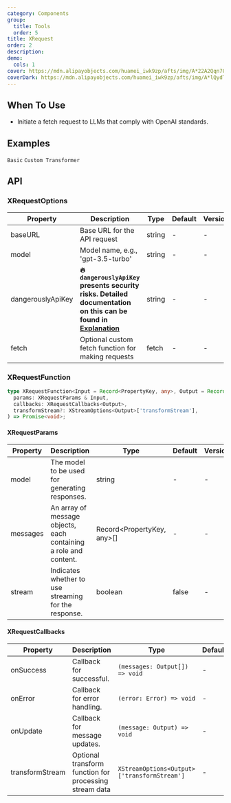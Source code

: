 ```yaml
---
category: Components
group:
  title: Tools
  order: 5
title: XRequest
order: 2
description:
demo:
  cols: 1
cover: https://mdn.alipayobjects.com/huamei_iwk9zp/afts/img/A*22A2Qqn7OrEAAAAAAAAAAAAADgCCAQ/original
coverDark: https://mdn.alipayobjects.com/huamei_iwk9zp/afts/img/A*lQydTrtLz9YAAAAAAAAAAAAADgCCAQ/original
---
```


## When To Use

- Initiate a fetch request to LLMs that comply with OpenAI standards.

## Examples

<code src="./demo/basic.tsx">Basic</code> <code src="./demo/custom-transformer.tsx">Custom Transformer</code>

## API

### XRequestOptions

| Property | Description | Type | Default | Version |
| --- | --- | --- | --- | --- |
| baseURL | Base URL for the API request | string | - | - |
| model | Model name, e.g., 'gpt-3.5-turbo' | string | - | - |
| dangerouslyApiKey | **🔥 `dangerouslyApiKey` presents security risks. Detailed documentation on this can be found in [Explanation](/docs/react/dangerously-api-key)** | string | - | - |
| fetch | Optional custom fetch function for making requests | fetch | - | - |

### XRequestFunction

```ts
type XRequestFunction<Input = Record<PropertyKey, any>, Output = Record<string, string>> = (
  params: XRequestParams & Input,
  callbacks: XRequestCallbacks<Output>,
  transformStream?: XStreamOptions<Output>['transformStream'],
) => Promise<void>;
```

#### XRequestParams

| Property | Description | Type | Default | Version |
| --- | --- | --- | --- | --- |
| model | The model to be used for generating responses. | string | - | - |
| messages | An array of message objects, each containing a role and content. | Record<PropertyKey, any>[] | - | - |
| stream | Indicates whether to use streaming for the response. | boolean | false | - |

#### XRequestCallbacks

| Property | Description | Type | Default | Version |
| --- | --- | --- | --- | --- |
| onSuccess | Callback for successful. | `(messages: Output[]) => void` | - | - |
| onError | Callback for error handling. | `(error: Error) => void` | - | - |
| onUpdate | Callback for message updates. | `(message: Output) => void` | - | - |
| transformStream | Optional transform function for processing stream data | `XStreamOptions<Output>['transformStream']` | - | - |

